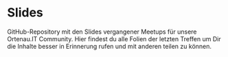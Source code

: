 # Slides
GitHub-Repository mit den Slides vergangener Meetups für unsere Ortenau.IT Community. Hier findest du alle Folien der letzten Treffen um Dir die Inhalte besser in Erinnerung rufen und mit anderen teilen zu können.
